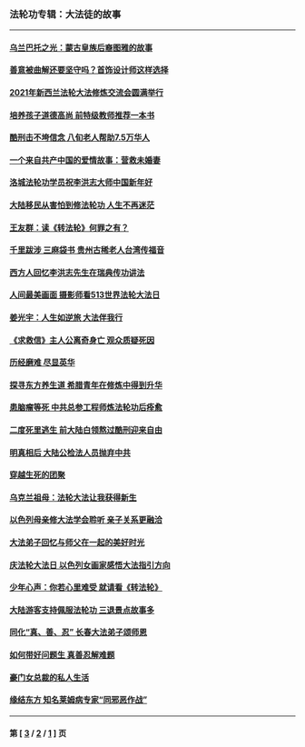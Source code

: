 ### 法轮功专辑：大法徒的故事
---
#### [乌兰巴托之光：蒙古皇族后裔图雅的故事](../../pages/nf1147481/n13155759.md?10180430) 
#### [善意被曲解还要坚守吗？首饰设计师这样选择](../../pages/nf1147481/n13077575.md?10180430) 
#### [2021年新西兰法轮大法修炼交流会圆满举行](../../pages/nf1147481/n13033149.md?10180430) 
#### [培养孩子道德高尚 前特级教师推荐一本书](../../pages/nf1147481/n12938640.md?10180430) 
#### [酷刑击不垮信念 八旬老人帮助7.5万华人](../../pages/nf1147481/n12880712.md?10180430) 
#### [一个来自共产中国的爱情故事：营救未婚妻](../../pages/nf1147481/n12778386.md?10180430) 
#### [洛城法轮功学员祝李洪志大师中国新年好](../../pages/nf1147481/n12724685.md?10180430) 
#### [大陆移民从害怕到修法轮功 人生不再迷茫](../../pages/nf1147481/n12414325.md?10180430) 
#### [王友群：读《转法轮》何罪之有？](../../pages/nf1147481/n12408647.md?10180430) 
#### [千里跋涉 三麻袋书 贵州古稀老人台湾传福音](../../pages/nf1147481/n12198750.md?10180430) 
#### [西方人回忆李洪志先生在瑞典传功讲法](../../pages/nf1147481/n12099607.md?10180430) 
#### [人间最美画面 摄影师看513世界法轮大法日](../../pages/nf1147481/n12094118.md?10180430) 
#### [姜光宇：人生如逆旅 大法伴我行](../../pages/nf1147481/n12088664.md?10180430) 
#### [《求救信》主人公离奇身亡 观众质疑死因](../../pages/nf1147481/n11845215.md?10180430) 
#### [历经磨难 尽显英华](../../pages/nf1147481/n11723297.md?10180430) 
#### [探寻东方养生道 希腊青年在修炼中得到升华](../../pages/nf1147481/n11494502.md?10180430) 
#### [患脑瘤等死 中共总参工程师炼法轮功后痊愈](../../pages/nf1147481/n11466682.md?10180430) 
#### [二度死里逃生 前大陆白领熬过酷刑迎来自由](../../pages/nf1147481/n11368594.md?10180430) 
#### [明真相后 大陆公检法人员抛弃中共](../../pages/nf1147481/n11358618.md?10180430) 
#### [穿越生死的团聚](../../pages/nf1147481/n11258922.md?10180430) 
#### [乌克兰祖母：法轮大法让我获得新生](../../pages/nf1147481/n11269457.md?10180430) 
#### [以色列母亲修大法学会聆听 亲子关系更融洽](../../pages/nf1147481/n11268195.md?10180430) 
#### [大法弟子回忆与师父在一起的美好时光](../../pages/nf1147481/n11267759.md?10180430) 
#### [庆法轮大法日 以色列女画家感悟大法指引方向](../../pages/nf1147481/n11267735.md?10180430) 
#### [少年心声：你若心里难受 就请看《转法轮》](../../pages/nf1147481/n11267496.md?10180430) 
#### [大陆游客支持佩服法轮功 三退景点故事多](../../pages/nf1147481/n11267378.md?10180430) 
#### [同化“真、善、忍” 长春大法弟子颂师恩](../../pages/nf1147481/n11266497.md?10180430) 
#### [如何带好问题生 真善忍解难题](../../pages/nf1147481/n11243655.md?10180430) 
#### [豪门女总裁的私人生活](../../pages/nf1147481/n10127794.md?10180430) 
#### [缘结东方 知名莱姆病专家“同邪恶作战”](../../pages/nf1147481/n10682468.md?10180430) 

---
#### 第 [ [3](./3.md?10180430) / [2](./2.md?10180430) / [1](./1.md?10180430) ] 页
